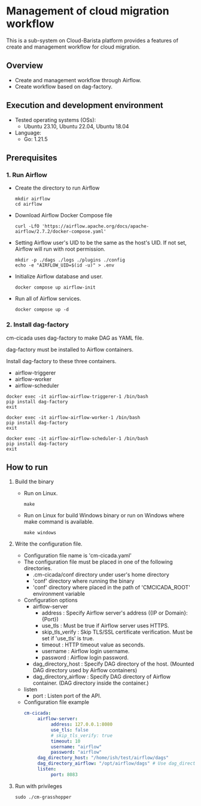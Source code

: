 # Management of cloud migration workflow
This is a sub-system on Cloud-Barista platform provides a features of create and management workflow for cloud migration.

## Overview

* Create and management workflow through Airflow.
* Create workflow based on dag-factory.

## Execution and development environment
* Tested operating systems (OSs):
    * Ubuntu 23.10, Ubuntu 22.04, Ubuntu 18.04
* Language:
    * Go: 1.21.5

## Prerequisites

### 1. Run Airflow

- Create the directory to run Airflow
    ```shell
    mkdir airflow
    cd airflow
    ```

- Download Airflow Docker Compose file
    ```shell
    curl -LfO 'https://airflow.apache.org/docs/apache-airflow/2.7.2/docker-compose.yaml'
    ```

- Setting Airflow user's UID to be the same as the host's UID. If not set, Airflow will run with root permission.
    ```shell
    mkdir -p ./dags ./logs ./plugins ./config
    echo -e "AIRFLOW_UID=$(id -u)" > .env
    ```

- Initialize Airflow database and user.
    ```shell
    docker compose up airflow-init
    ```

- Run all of Airflow services.
    ```shell
    docker compose up -d
    ```

### 2. Install dag-factory

cm-cicada uses dag-factory to make DAG as YAML file.

dag-factory must be installed to Airflow containers.

Install dag-factory to these three containers.
- airflow-triggerer
- airflow-worker
- airflow-scheduler

```shell
docker exec -it airflow-airflow-triggerer-1 /bin/bash
pip install dag-factory
exit
```

```shell
docker exec -it airflow-airflow-worker-1 /bin/bash
pip install dag-factory
exit
```

```shell
docker exec -it airflow-airflow-scheduler-1 /bin/bash
pip install dag-factory
exit
```

## How to run

1. Build the binary
    - Run on Linux.
       ```shell
       make
       ```
    - Run on Linux for build Windows binary or run on Windows where make command is available.
       ```shell
       make windows
       ```

2. Write the configuration file.
    - Configuration file name is 'cm-cicada.yaml'
    - The configuration file must be placed in one of the following directories.
        - .cm-cicada/conf directory under user's home directory
        - 'conf' directory where running the binary
        - 'conf' directory where placed in the path of 'CMCICADA_ROOT' environment variable
    - Configuration options
        - airflow-server
            - address : Specify Airflow server's address ({IP or Domain}:{Port})
            - use_tls : Must be true if Airflow server uses HTTPS.
            - skip_tls_verify : Skip TLS/SSL certificate verification. Must be set if 'use_tls' is true.
            - timeout : HTTP timeout value as seconds.
            - username : Airflow login username.
            - password : Airflow login password.
        - dag_directory_host : Specify DAG directory of the host. (Mounted DAG directory used by Airflow containers)
        - dag_directory_airflow : Specify DAG directory of Airflow container. (DAG directory inside the container.)
    - listen
        - port : Listen port of the API.
    - Configuration file example
      ```yaml
      cm-cicada:
           airflow-server:
                address: 127.0.0.1:8080
                use_tls: false
                # skip_tls_verify: true
                timeout: 10
                username: "airflow"
                password: "airflow"
           dag_directory_host: "/home/ish/test/airflow/dags"
           dag_directory_airflow: "/opt/airflow/dags" # Use dag_directory_host for dag_directory_airflow, if this value is empty
           listen:
                port: 8083
      ```

3. Run with privileges
     ```shell
     sudo ./cm-grasshopper
     ```
